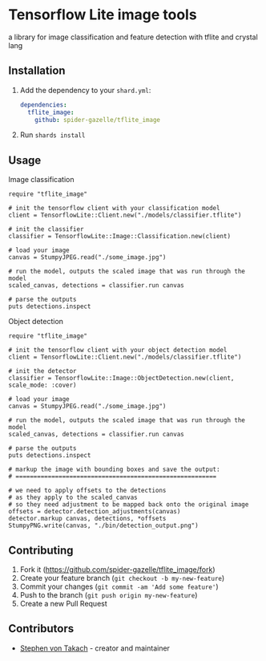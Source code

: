 # Tensorflow Lite image tools

a library for image classification and feature detection with tflite and crystal lang

## Installation

1. Add the dependency to your `shard.yml`:

   ```yaml
   dependencies:
     tflite_image:
       github: spider-gazelle/tflite_image
   ```

2. Run `shards install`

## Usage

Image classification

```crystal
require "tflite_image"

# init the tensorflow client with your classification model
client = TensorflowLite::Client.new("./models/classifier.tflite")

# init the classifier
classifier = TensorflowLite::Image::Classification.new(client)

# load your image
canvas = StumpyJPEG.read("./some_image.jpg")

# run the model, outputs the scaled image that was run through the model
scaled_canvas, detections = classifier.run canvas

# parse the outputs
puts detections.inspect
```

Object detection

```crystal
require "tflite_image"

# init the tensorflow client with your object detection model
client = TensorflowLite::Client.new("./models/classifier.tflite")

# init the detector
classifier = TensorflowLite::Image::ObjectDetection.new(client, scale_mode: :cover)

# load your image
canvas = StumpyJPEG.read("./some_image.jpg")

# run the model, outputs the scaled image that was run through the model
scaled_canvas, detections = classifier.run canvas

# parse the outputs
puts detections.inspect

# markup the image with bounding boxes and save the output:
# ========================================================

# we need to apply offsets to the detections
# as they apply to the scaled_canvas
# so they need adjustment to be mapped back onto the original image
offsets = detector.detection_adjustments(canvas)
detector.markup canvas, detections, *offsets
StumpyPNG.write(canvas, "./bin/detection_output.png")
```

## Contributing

1. Fork it (<https://github.com/spider-gazelle/tflite_image/fork>)
2. Create your feature branch (`git checkout -b my-new-feature`)
3. Commit your changes (`git commit -am 'Add some feature'`)
4. Push to the branch (`git push origin my-new-feature`)
5. Create a new Pull Request

## Contributors

- [Stephen von Takach](https://github.com/stakach) - creator and maintainer
